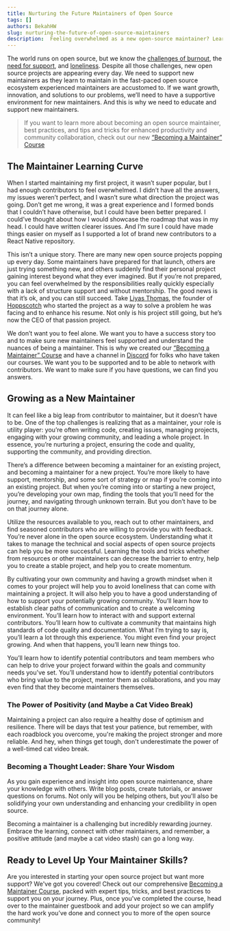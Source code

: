 ```yaml
---
title: Nurturing the Future Maintainers of Open Source
tags: []
authors: BekahHW
slug: nurturing-the-future-of-open-source-maintainers
description:  Feeling overwhelmed as a new open-source maintainer? Learn the skills and gain the support you need to succeed with our "Becoming a Maintainer" Course.
---
```


The world runs on open source, but we know the [challenges of burnout](https://opensauced.pizza/blog/stop-burning-out-maintainers:-an-empathetic-guide-for-contributors), the [need for support](https://opensauced.pizza/blog/enhancing-support-for-open-source-maintainers), and [loneliness](https://opensauced.pizza/blog/the-lonely-journey-of-open-source-maintainers). Despite all those challenges, new open source projects are appearing every day. We need to support new maintainers as they learn to maintain in the fast-paced open source ecosystem experienced maintainers are accustomed to. If we want growth, innovation, and solutions to our problems, we’ll need to have a supportive environment for new maintainers. And this is why we need to educate and support new maintainers.

> If you want to learn more about becoming an open source maintainer, best practices, and tips and tricks for enhanced productivity and community collaboration, check out our new [“Becoming a Maintainer” Course](https://oss.fyi/new-maintainer) 

## The Maintainer Learning Curve

When I started maintaining my first project, it wasn’t super popular, but I had enough contributors to feel overwhelmed. I didn’t have all the answers, my issues weren’t perfect, and I wasn’t sure what direction the project was going. Don’t get me wrong, it was a great experience and I formed bonds that I couldn’t have otherwise, but I could have been better prepared. I could’ve thought about how I would showcase the roadmap that was in my head. I could have written clearer issues. And I’m sure I could have made things easier on myself as I supported a lot of brand new contributors to a React Native repository. 

This isn’t a unique story. There are many new open source projects popping up every day. Some maintainers have prepared for that launch, others are just trying something new, and others suddenly find their personal project gaining interest beyond what they ever imagined. But if you’re not prepared, you can feel overwhelmed by the responsibilities really quickly especially with a lack of structure support and without mentorship. The good news is that it’s ok, and you can still succeed. Take [Liyas Thomas](https://app.opensauced.pizza/user/liyasthomas), the founder of [Hoppscotch](https://app.opensauced.pizza/s/hoppscotch/hoppscotch) who started the project as a way to solve a problem he was facing and to enhance his resume. Not only is his project still going, but he’s now the CEO of that passion project. 

We don’t want you to feel alone. We want you to have a success story too and to make sure new maintainers feel supported and understand the nuances of being a maintainer. This is why we created our [“Becoming a Maintainer” Course](https://oss.fyi/new-maintainer) and have a channel in [Discord](https://discord.gg/opensauced) for folks who have taken our courses. We want you to be supported and to be able to network with contributors. We want to make sure if you have questions, we can find you answers.

## Growing as a New Maintainer

It can feel like a big leap from contributor to maintainer, but it doesn’t have to be. One of the top challenges is realizing that as a maintainer, your role is utility player: you’re often writing code, creating issues, managing projects, engaging with your growing community, and leading a whole project. In essence, you’re nurturing a project, ensuring the code and quality, supporting the community, and providing direction.

There’s a difference between becoming a maintainer for an existing project, and becoming a maintainer for a new project. You’re more likely to have support, mentorship, and some sort of strategy or map if you’re coming into an existing project. But when you’re coming into or starting a new project, you’re developing your own map, finding the tools that you’ll need for the journey, and navigating through unknown terrain. But you don’t have to be on that journey alone. 

Utilize the resources available to you, reach out to other maintainers, and find seasoned contributors who are willing to provide you with feedback. You’re never alone in the open source ecosystem. Understanding what it takes to manage the technical and social aspects of open source projects can help you be more successful. Learning the tools and tricks whether from resources or other maintainers can decrease the barrier to entry, help you to create a stable project, and help you to create momentum.

By cultivating your own community and having a growth mindset when it comes to your project will help you to avoid loneliness that can come with maintaining a project. It will also help you to have a good understanding of how to support your potentially growing community. You’ll learn how to establish clear paths of communication and to create a welcoming environment. You’ll learn how to interact with and support external contributors. You’ll learn how to cultivate a community that maintains high standards of code quality and documentation. What I’m trying to say is, you’ll learn a lot through this experience. You might even find your project growing. And when that happens, you’ll learn new things too.

You’ll learn how to identify potential contributors and team members who can help to drive your project forward within the goals and community needs you've set. You’ll understand how to identify potential contributors who bring value to the project, mentor them as collaborations, and you may even find that they become maintainers themselves.

### The Power of Positivity (and Maybe a Cat Video Break)

Maintaining a project can also require a healthy dose of optimism and resilience. There will be days that test your patience, but remember, with each roadblock you overcome, you're making the project stronger and more reliable. And hey, when things get tough, don't underestimate the power of a well-timed cat video break.

### Becoming a Thought Leader: Share Your Wisdom

As you gain experience and insight into open source maintenance, share your knowledge with others. Write blog posts, create tutorials, or answer questions on forums. Not only will you be helping others, but you'll also be solidifying your own understanding and enhancing your credibility in open source. 

Becoming a maintainer is a challenging but incredibly rewarding journey. Embrace the learning, connect with other maintainers, and remember, a positive attitude (and maybe a cat video stash) can go a long way. 


## Ready to Level Up Your Maintainer Skills?

Are you interested in starting your open source project but want more support? We've got you covered! Check out our comprehensive [Becoming a Maintainer Course](https://oss.fyi/new-maintainer), packed with expert tips, tricks, and best practices to support you on your journey. Plus, once you've completed the course, head over to the maintainer guestbook and add your project so we can amplify the hard work you’ve done and connect you to more of the open source community!
